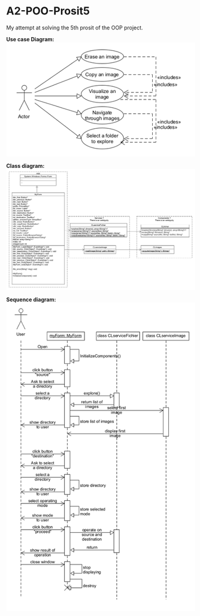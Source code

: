 # A2-POO-Prosit5
My attempt at solving the 5th prosit of the OOP project.

**Use case Diagram:**\
![](use_case.png)

**Class diagram:**\
![](classes.png)

**Sequence diagram:**\
![](sequence.png)
